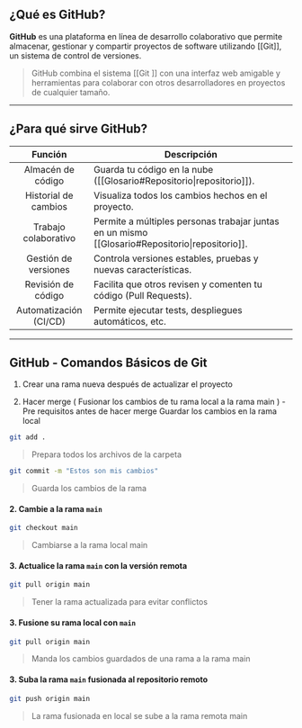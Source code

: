 
##  **¿Qué es GitHub?**

**GitHub** es una plataforma en línea de desarrollo colaborativo que permite almacenar, gestionar y compartir proyectos de software utilizando [[Git]], un sistema de control de versiones.

> GitHub combina el sistema [[Git ]] con una interfaz web amigable y herramientas para colaborar con otros desarrolladores en proyectos de cualquier tamaño.

---
## **¿Para qué sirve GitHub?**

|        Función         | Descripción                                                                                     |
| :--------------------: | ----------------------------------------------------------------------------------------------- |
|   Almacén de código    | Guarda tu código en la nube ([[Glosario#Repositorio\|repositorio]]).                            |
|  Historial de cambios  | Visualiza todos los cambios hechos en el proyecto.                                              |
|  Trabajo colaborativo  | Permite a múltiples personas trabajar juntas en un mismo [[Glosario#Repositorio\|repositorio]]. |
|  Gestión de versiones  | Controla versiones estables, pruebas y nuevas características.                                  |
|   Revisión de código   | Facilita que otros revisen y comenten tu código (Pull Requests).                                |
| Automatización (CI/CD) | Permite ejecutar tests, despliegues automáticos, etc.                                           |

---
## **GitHub - Comandos Básicos de Git**
1. Crear una rama nueva después de actualizar el proyecto

2. Hacer merge ( Fusionar los cambios de tu rama local a la rama main )
-Pre requisitos antes de hacer merge
Guardar los cambios en la rama local
```bash
git add .
```
>Prepara todos los archivos de la carpeta


```bash
git commit -m "Estos son mis cambios"
```
>Guarda los cambios de la rama 

#### 2. Cambie a la rama `main`
```bash
git checkout main
```
>Cambiarse a la rama local main

#### 3. Actualice la rama `main` con la versión remota
```bash
git pull origin main
```
>Tener la rama actualizada para evitar conflictos

#### 3. Fusione su rama local con `main`
```bash
git pull origin main
```
>Manda los cambios guardados de una rama  a la rama main

#### 3. Suba la rama `main` fusionada al repositorio remoto
```bash
git push origin main
```
>La rama fusionada en local se sube a la rama remota main
